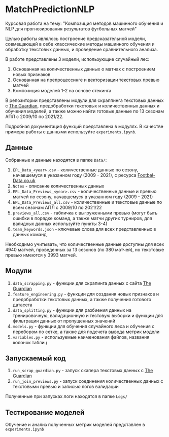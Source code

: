 # MatchPredictionNLP
Курсовая работа на тему: "Композиция методов машинного обучения и NLP для прогнозирования результатов футбольных матчей"

Целью работы являлось построение предсказательной модели, совмещающей в себе классические методы машинного обучения и обработку текстовых данных, и проведение сравнительного анализа. 

В работе представлены 3 модели, использующие случайный лес:

1. Основанная на количественных данных о матчах с построением новых признаков
2. Основанная на препроцессинге и векторизации текстовых превью матчей
3. Композиция моделей 1-2 на основе стекинга

В репозитории представлены модули для скраппинга текстовых данных с [The Guardian](https://www.theguardian.com/football/series/match-previews), предобработки текстовых и количественных данных и обучения моделей, а также можно найти готовые данные по 13 сезонам АПЛ с 2009/10 по 2021/22.

Подробная документация функций представлена в модулях. В качестве примера работы с данными используйте `experiments.ipynb`.

## Данные
Собранные и данные находятся в папке `Data/`:

1. `EPL_Data_<year>.csv` - количественные данные по сезону, начавшемуся в указанном году (2009 - 2021), с ресурса [Footbal-Data.co.uk](https://www.football-data.co.uk/englandm.php)
2. `Notes` - описание количественных данных
3. `EPL_Data_Previews_<year>.csv` - количественные данные и превью матчей по сезону, начавшемуся в указанном году (2009 - 2021)
4. `EPL_Data_Previews_all.csv` - количественные и текстовые данные по всем сезонам АПЛ с 2009/10 по 2021/22
5. `previews_all.csv` - табличка с выгруженными превью (могут быть ошибки в порядке команд, а также матчи других турниров, для валидных данных используйте пункты 3-4)
6. `team_keywords.json` - ключевые слова для всех представленных в данных команд

Необходимо учитывать, что количественные данные доступны для всех 4940 матчей, проведенных за 13 сезонов (по 380 матчей), но текстовые превью имеются у 3993 матчей.

## Модули

1. `data_scrapping.py` - функции для скрапинга данных с сайта [The Guardian](https://www.theguardian.com/football/series/match-previews)
2. `feature_engineering.py` - функции для создания новых признаков и предобработки текстовых данных, а также получения готового датасета
3. `data_splitting.py` - функции для разбиения данных на тренировочную, валидационную и тестовую выборки и функции для фильтрации данных от пропущенных значений
4. `models.py` - функции для обучения случайного леса и обучения с перебором по сетке, а также для подсчета вывода метрик модели 
5. `variables.py` - используемые наименования файлов, названия колонок таблиц

## Запускаемый код

1. `run_scrap_guardian.py` - запуск скапера текстовых данных с [The Guardian](https://www.theguardian.com/football/series/match-previews)
2. `run_join_previews.py` - запуск соединения количественных данных с текстовыми превью и записью логов валидации

Полученные при запусках логи находятся в папке `Logs/`

## Тестирование моделей

Обучение и анализ полученных метрик моделей представлен в `experiments.ipynb`
